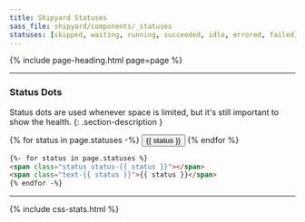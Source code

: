 ```yaml
---
title: Shipyard Statuses
sass_file: shipyard/components/_statuses
statuses: [skipped, waiting, running, succeeded, idle, errored, failed]
---
```


{% include page-heading.html page=page %}

---

### Status Dots
Status dots are used whenever space is limited, but it's still important to show the health.
{: .section-description }

{% for status in page.statuses -%}
  <button class="btn btn-secondary btn-xs btn-rounded margin-right-xxs">
    <span class="status status-{{ status }}"></span>
    <span class="text-sm medium ml-3 text-{{ status }}">{{ status }}</span>
  </button>
{% endfor %}

```html
{%- for status in page.statuses %}
<span class="status status-{{ status }}"></span>
<span class="text-{{ status }}">{{ status }}</span>
{% endfor -%}
```

---

{% include css-stats.html %}
